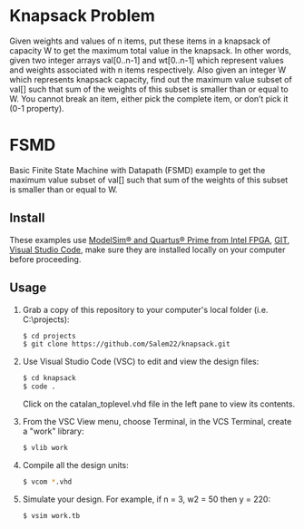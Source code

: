 # Knapsack Problem
Given weights and values of n items, put these items in a knapsack of capacity W to get the maximum total value in the knapsack. In other words, given two integer arrays val[0..n-1] and wt[0..n-1] which represent values and weights associated with n items respectively. Also given an integer W which represents knapsack capacity, find out the maximum value subset of val[] such that sum of the weights of this subset is smaller than or equal to W. You cannot break an item, either pick the complete item, or don’t pick it (0-1 property).

# FSMD
Basic Finite State Machine with Datapath (FSMD) example to get the maximum value subset of val[] such that sum of the weights of this subset is smaller than or equal to W.

## Install

These examples use [ModelSim&reg; and Quartus&reg; Prime from Intel FPGA](http://fpgasoftware.intel.com/?edition=lite), [GIT](https://git-scm.com/download/win), [Visual Studio Code](https://code.visualstudio.com/download), make sure they are installed locally on your computer before proceeding.

## Usage

1. Grab a copy of this repository to your computer's local folder (i.e. C:\projects):

    ```sh
    $ cd projects
    $ git clone https://github.com/Salem22/knapsack.git
    ```
2. Use Visual Studio Code (VSC) to edit and view the design files:

    ```sh
    $ cd knapsack
    $ code .
    ```
    Click on the catalan_toplevel.vhd file in the left pane to view its contents.
    
3. From the VSC View menu, choose Terminal, in the VCS Terminal, create a "work" library:

    ```sh
    $ vlib work
    ```
    
4. Compile all the design units:

    ```sh
    $ vcom *.vhd
    ```
    
5. Simulate your design. For example, if n = 3, w2 = 50 then y = 220:

    ```sh
    $ vsim work.tb
    ```
